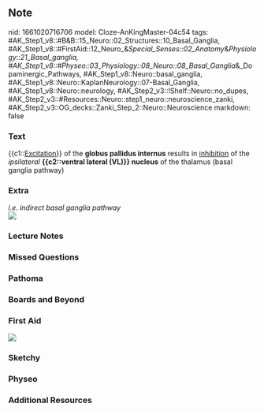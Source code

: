 ## Note
nid: 1661020716706
model: Cloze-AnKingMaster-04c54
tags: #AK_Step1_v8::#B&B::15_Neuro::02_Structures::10_Basal_Ganglia, #AK_Step1_v8::#FirstAid::12_Neuro_&_Special_Senses::02_Anatomy_&_Physiology::21_Basal_ganglia, #AK_Step1_v8::#Physeo::03_Physiology::08_Neuro::08_Basal_Ganglia_&_Dopaminergic_Pathways, #AK_Step1_v8::Neuro::basal_ganglia, #AK_Step1_v8::Neuro::KaplanNeurology::07-Basal_Ganglia, #AK_Step1_v8::Neuro::neurology, #AK_Step2_v3::!Shelf::Neuro::no_dupes, #AK_Step2_v3::#Resources::Neuro::step1_neuro::neuroscience_zanki, #AK_Step2_v3::OG_decks::Zanki_Step_2::Neuro::Neuroscience
markdown: false

### Text
<div>
  <div>
    {{c1::<u>Excitation</u>}} of the <b>globus pallidus
    internus</b> results in <u>inhibition</u> of the
    <i>ipsilateral</i> <b>{{c2::ventral lateral (VL)}} nucleus</b>
    of the thalamus (basal ganglia pathway)
  </div>
</div>

### Extra
<div>
  <div>
    <i>i.e. indirect basal ganglia pathway</i>
  </div>
</div>
<div><img src="paste-185143155229116.jpg"></div>

### Lecture Notes


### Missed Questions


### Pathoma


### Boards and Beyond


### First Aid
<img src="tmpL1O8al.png">

### Sketchy


### Physeo


### Additional Resources

